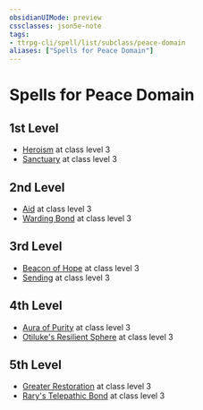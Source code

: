 ```yaml
---
obsidianUIMode: preview
cssclasses: json5e-note
tags:
- ttrpg-cli/spell/list/subclass/peace-domain
aliases: ["Spells for Peace Domain"]
---
```

# Spells for Peace Domain

## 1st Level

- [Heroism](2-Mechanics/CLI/spells/heroism-xphb.md "XPHB") at class level 3
- [Sanctuary](2-Mechanics/CLI/spells/sanctuary-xphb.md "XPHB") at class level 3

## 2nd Level

- [Aid](2-Mechanics/CLI/spells/aid-xphb.md "XPHB") at class level 3
- [Warding Bond](2-Mechanics/CLI/spells/warding-bond-xphb.md "XPHB") at class level 3

## 3rd Level

- [Beacon of Hope](2-Mechanics/CLI/spells/beacon-of-hope-xphb.md "XPHB") at class level 3
- [Sending](2-Mechanics/CLI/spells/sending-xphb.md "XPHB") at class level 3

## 4th Level

- [Aura of Purity](2-Mechanics/CLI/spells/aura-of-purity-xphb.md "XPHB") at class level 3
- [Otiluke's Resilient Sphere](2-Mechanics/CLI/spells/otilukes-resilient-sphere-xphb.md "XPHB") at class level 3

## 5th Level

- [Greater Restoration](2-Mechanics/CLI/spells/greater-restoration-xphb.md "XPHB") at class level 3
- [Rary's Telepathic Bond](2-Mechanics/CLI/spells/rarys-telepathic-bond-xphb.md "XPHB") at class level 3